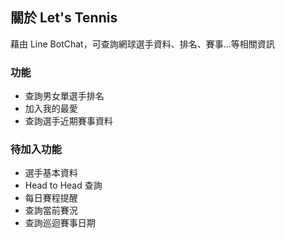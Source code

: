 ## 關於 Let's Tennis

藉由 Line BotChat，可查詢網球選手資料、排名、賽事...等相關資訊

### 功能

- 查詢男女單選手排名
- 加入我的最愛
- 查詢選手近期賽事資料

### 待加入功能

- 選手基本資料
- Head to Head 查詢
- 每日賽程提醒
- 查詢當前賽況
- 查詢巡迴賽事日期